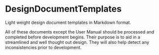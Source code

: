 # DesignDocumentTemplates

Light weight design document templates in Markdown format.

All of these documents except the User Manual should be processed and completed before development begins. Their purpose is to aid in a streamlined and well thought out design. They will also help detect any inconsistencies prior to development.